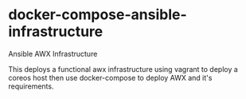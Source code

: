 # docker-compose-ansible-infrastructure
Ansible AWX Infrastructure

This deploys a functional awx infrastructure using vagrant to deploy a coreos host then use docker-compose to deploy AWX and it's requirements.


